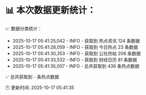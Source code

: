 📊 本次数据更新统计：
==========================

📈 数据分类统计：
- 2025-10-17 05:41:25,042 - INFO - 获取到 热点资讯 124 条数据
- 2025-10-17 05:41:28,059 - INFO - 获取到 今日热点 23 条数据
- 2025-10-17 05:41:30,353 - INFO - 获取到 公社热帖 208 条数据
- 2025-10-17 05:41:33,532 - INFO - 获取到 财经日历 81 条数据
- 2025-10-17 05:41:35,007 - INFO - 总共获取到 436 条热点数据

✅ 总共获取到 - 条热点数据

🕐 更新时间: 2025-10-17 05:41:35
